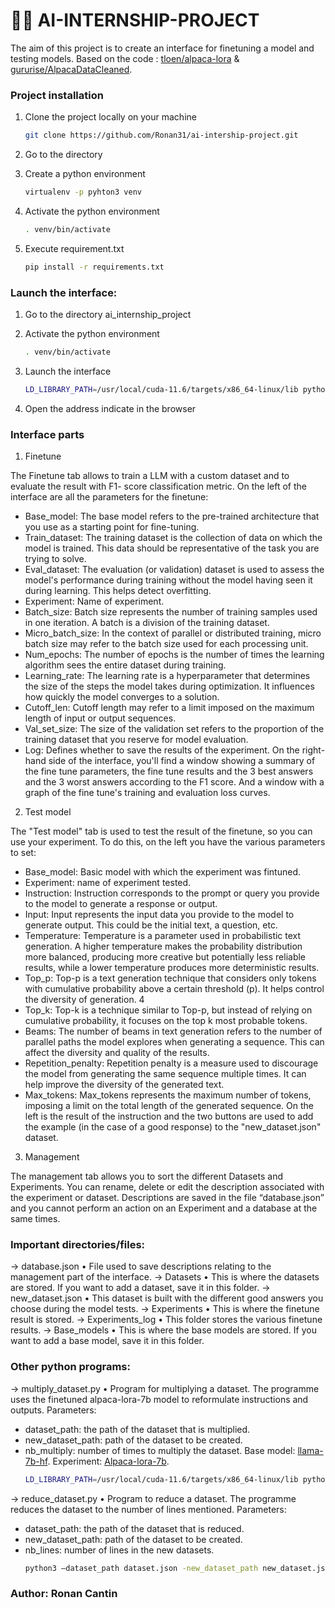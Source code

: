 # 🚀🌒 AI-INTERNSHIP-PROJECT

The aim of this project is to create an interface for finetuning a model and testing models. 
Based on the code : [tloen/alpaca-lora](https://github.com/tloen/alpaca-lora) & [gururise/AlpacaDataCleaned](https://github.com/gururise/AlpacaDataCleaned).


### Project installation

1. Clone the project locally on your machine

   ```bash
   git clone https://github.com/Ronan31/ai-intership-project.git
   ```
2. Go to the directory

3. Create a python environment

   ```bash
   virtualenv -p pyhton3 venv
   ```
4. Activate the python environment

   ```bash
   . venv/bin/activate
   ```
5. Execute requirement.txt

   ```bash
   pip install -r requirements.txt
   ```


### Launch the interface:

1. Go to the directory ai_internship_project 

2. Activate the python environment

   ```bash
   . venv/bin/activate
   ```
3. Launch the interface 

   ```bash
   LD_LIBRARY_PATH=/usr/local/cuda-11.6/targets/x86_64-linux/lib python3 interface.py
   ```
4. Open the address indicate in the browser


### Interface parts

1. Finetune

The Finetune tab allows to train a LLM with a custom dataset and to evaluate the result with F1-
score classification metric. On the left of the interface are all the parameters for the finetune:
- Base_model: The base model refers to the pre-trained architecture that you use as a starting
point for fine-tuning.
- Train_dataset: The training dataset is the collection of data on which the model is trained. This
data should be representative of the task you are trying to solve.
- Eval_dataset: The evaluation (or validation) dataset is used to assess the model's performance
during training without the model having seen it during learning. This helps detect overfitting.
- Experiment: Name of experiment.
- Batch_size: Batch size represents the number of training samples used in one iteration. A batch
is a division of the training dataset.
- Micro_batch_size: In the context of parallel or distributed training, micro batch size may refer to
the batch size used for each processing unit.
- Num_epochs: The number of epochs is the number of times the learning algorithm sees the
entire dataset during training.
- Learning_rate: The learning rate is a hyperparameter that determines the size of the steps the
model takes during optimization. It influences how quickly the model converges to a solution.
- Cutoff_len: Cutoff length may refer to a limit imposed on the maximum length of input or
output sequences.
- Val_set_size: The size of the validation set refers to the proportion of the training dataset that
you reserve for model evaluation.
- Log: Defines whether to save the results of the experiment.
On the right-hand side of the interface, you'll find a window showing a summary of the fine tune
parameters, the fine tune results and the 3 best answers and the 3 worst answers according to the F1
score. And a window with a graph of the fine tune's training and evaluation loss curves.

2. Test model

The "Test model" tab is used to test the result of the finetune, so you can use your experiment.
To do this, on the left you have the various parameters to set:
- Base_model: Basic model with which the experiment was fintuned.
- Experiment: name of experiment tested.
- Instruction: Instruction corresponds to the prompt or query you provide to the model to
generate a response or output.
- Input: Input represents the input data you provide to the model to generate output. This could
be the initial text, a question, etc.
- Temperature: Temperature is a parameter used in probabilistic text generation. A higher
temperature makes the probability distribution more balanced, producing more creative but
potentially less reliable results, while a lower temperature produces more deterministic results.
- Top_p: Top-p is a text generation technique that considers only tokens with cumulative
probability above a certain threshold (p). It helps control the diversity of generation.
4
- Top_k: Top-k is a technique similar to Top-p, but instead of relying on cumulative probability, it
focuses on the top k most probable tokens.
- Beams: The number of beams in text generation refers to the number of parallel paths the
model explores when generating a sequence. This can affect the diversity and quality of the
results.
- Repetition_penalty: Repetition penalty is a measure used to discourage the model from
generating the same sequence multiple times. It can help improve the diversity of the generated
text.
- Max_tokens: Max_tokens represents the maximum number of tokens, imposing a limit on the
total length of the generated sequence.
On the left is the result of the instruction and the two buttons are used to add the example (in the case
of a good response) to the "new_dataset.json" dataset.

3. Management

The management tab allows you to sort the different Datasets and Experiments. You can
rename, delete or edit the description associated with the experiment or dataset. Descriptions are saved
in the file “database.json” and you cannot perform an action on an Experiment and a database at the
same times.


### Important directories/files:

→ database.json
• File used to save descriptions relating to the management part of the interface.
→ Datasets
• This is where the datasets are stored. If you want to add a dataset, save it in this folder.
→ new_dataset.json
• This dataset is built with the different good answers you choose during the model tests.
→ Experiments
• This is where the finetune result is stored.
→ Experiments_log
• This folder stores the various finetune results.
→ Base_models
• This is where the base models are stored. If you want to add a base model, save it in this folder.


### Other python programs:

→ multiply_dataset.py
• Program for multiplying a dataset. The programme uses the finetuned alpaca-lora-7b model to
reformulate instructions and outputs. Parameters:
- dataset_path: the path of the dataset that is multiplied.
- new_dataset_path: path of the dataset to be created.
- nb_multiply: number of times to multiply the dataset.
Base model: [llama-7b-hf](https://huggingface.co/decapoda-research/Llama-7b-hf).
Experiment: [Alpaca-lora-7b](https://huggingface.co/tloen/alpaca-lora-7b).
   ```bash
   LD_LIBRARY_PATH=/usr/local/cuda-11.6/targets/x86_64-linux/lib python3 –dataset_path dataset.json -new_dataset_path new_dataset.json -nb_multiply 1
   ```
→ reduce_dataset.py
• Program to reduce a dataset. The programme reduces the dataset to the number of lines
mentioned. Parameters:
- dataset_path: the path of the dataset that is reduced.
- new_dataset_path: path of the dataset to be created.
- nb_lines: number of lines in the new datasets.
   ```bash
   python3 –dataset_path dataset.json -new_dataset_path new_dataset.json -nb_lines 352
   ``` 
### Author: Ronan Cantin
